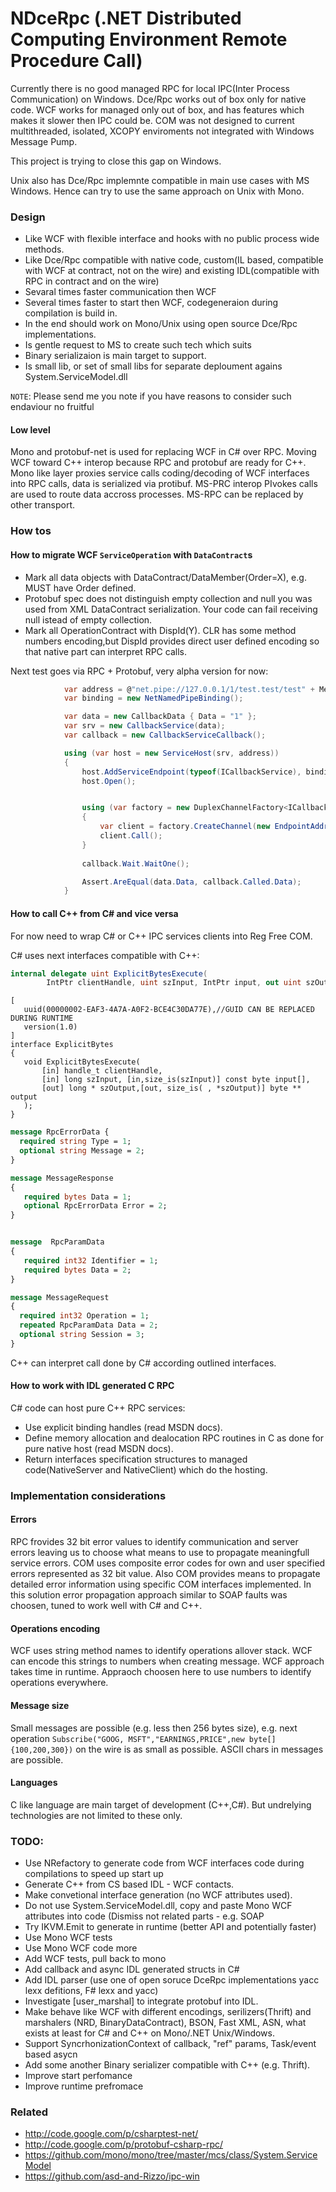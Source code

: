 NDceRpc (.NET Distributed Computing Environment Remote Procedure Call)
=======

Currently there is no good managed RPC for local IPC(Inter Process Communication) on Windows. Dce/Rpc works out of box only for native code. WCF works for managed only out of box, and has features which makes it slower then IPC could be. COM was not designed to current multithreaded, isolated, XCOPY enviroments not integrated with Windows Message Pump.

This project is trying to close this gap on Windows.

Unix also has Dce/Rpc implemnte compatible in main use cases with MS Windows. Hence can try to use the same approach on Unix with Mono.

### Design

* Like WCF with flexible interface and hooks with no public process wide methods.
* Like Dce/Rpc compatible with native code, custom(IL based, compatible with WCF at contract, not on the wire) and existing IDL(compatible with RPC in contract and on the wire)
* Sevaral times faster communication then WCF
* Several times faster to start then WCF, codegeneraion during compilation is build in.
* In the end should work on Mono/Unix using open source Dce/Rpc implementations.
* Is gentle request to MS to create such tech which suits 
* Binary serializaion is main target to support.
* Is small lib, or set of small libs for separate deploument agains System.ServiceModel.dll

`NOTE`: Please send me you note if you have reasons to consider such endaviour no fruitful

#### Low level
Mono and protobuf-net is used for replacing WCF in C# over RPC. Moving WCF toward C++ interop because RPC and protobuf are ready for C++. Mono like layer proxies service calls coding/decoding of WCF interfaces into RPC calls, data is serialized via protibuf.
MS-PRC interop PIvokes calls are used to route data accross processes. MS-RPC can be replaced by other transport.

### How tos

#### How to migrate WCF `ServiceOperation` with `DataContract`s

* Mark all data objects with DataContract/DataMember(Order=X), e.g. MUST have Order defined.
* Protobuf spec does not distinguish empty collection and null you was used from XML DataContract serialization. Your code can fail receiving null istead of empty collection.
* Mark all OperationContract with DispId(Y). CLR has some method numbers encoding,but DispId provides direct user defined encoding so that native part can interpret RPC calls.

Next test goes via RPC + Protobuf, very alpha version for now:

```csharp
            var address = @"net.pipe://127.0.0.1/1/test.test/test" + MethodBase.GetCurrentMethod().Name;
            var binding = new NetNamedPipeBinding();

            var data = new CallbackData { Data = "1" };
            var srv = new CallbackService(data);
            var callback = new CallbackServiceCallback();

            using (var host = new ServiceHost(srv, address))
            {
                host.AddServiceEndpoint(typeof(ICallbackService), binding, address);
                host.Open();


                using (var factory = new DuplexChannelFactory<ICallbackService>(new InstanceContext(callback), binding))
                {
                    var client = factory.CreateChannel(new EndpointAddress(address));
                    client.Call();
                }
          
                callback.Wait.WaitOne();

                Assert.AreEqual(data.Data, callback.Called.Data);
            }
```

#### How to call C++ from C# and vice versa
For now need to wrap C# or C++ IPC services clients into Reg Free COM.

C# uses next interfaces compatible with C++:
```csharp
internal delegate uint ExplicitBytesExecute(
        IntPtr clientHandle, uint szInput, IntPtr input, out uint szOutput, out IntPtr output); 
```

```idl
[
   uuid(00000002-EAF3-4A7A-A0F2-BCE4C30DA77E),//GUID CAN BE REPLACED DURING RUNTIME
   version(1.0)
]
interface ExplicitBytes
{
   void ExplicitBytesExecute(
	   [in] handle_t clientHandle,
	   [in] long szInput, [in,size_is(szInput)] const byte input[],
       [out] long * szOutput,[out, size_is( , *szOutput)] byte ** output
   );
}
```

```proto
message RpcErrorData {
  required string Type = 1;
  optional string Message = 2;
}

message MessageResponse
{
   required bytes Data = 1;
   optional RpcErrorData Error = 2;
}


message  RpcParamData
{ 
   required int32 Identifier = 1;
   required bytes Data = 2;
}

message MessageRequest
{
  required int32 Operation = 1;
  repeated RpcParamData Data = 2;
  optional string Session = 3;
}
```
C++ can interpret call done by C# according outlined interfaces.

#### How to work with IDL generated C RPC

C# code can host pure C++ RPC services:

* Use explicit binding handles (read MSDN docs).
* Define memory allocation and dealocation RPC routines in C as done for pure native host (read MSDN docs).
* Return interfaces specification structures to managed code(NativeServer and NativeClient) which do the hosting.


### Implementation considerations

#### Errors
RPC frovides 32 bit error values to identify communication and server errors leaving us to choose what means to use to propagate meaningfull service errors.
COM uses composite error codes for own and user specified errors represented as 32 bit value. Also COM provides means to propagate detailed error information using specific COM interfaces implemented.
In this solution error propagation approach similar to SOAP faults was choosen, tuned to work well with C# and C++.


#### Operations encoding
WCF uses string method names to identify operations allover stack. WCF can encode this strings to numbers when creating message. WCF approach takes time in runtime. Appraoch choosen here to use numbers to identify operations everywhere.

#### Message size
Small messages are possible (e.g. less then 256 bytes size), e.g. next operation `Subscribe("GOOG, MSFT","EARNINGS,PRICE",new byte[]{100,200,300})` on the wire is as small as possible. ASCII chars in messages are possible.

#### Languages
C like language are main target of development (C++,C#). But undrelying technologies are not limited to these only.

### TODO:
* Use NRefactory to generate code from WCF interfaces code during compilations to speed up start up
* Generate C++ from CS based IDL - WCF contacts.
* Make convetional interface generation (no WCF attributes used).
* Do not use System.ServiceModel.dll, copy and paste Mono WCF attributes into code (Dismiss not related parts - e.g. SOAP
* Try IKVM.Emit to generate in runtime (better API and potentially faster) 
* Use Mono WCF tests
* Use Mono WCF code more
* Add WCF tests, pull back to mono
* Add callback and async IDL generated structs in C#
* Add IDL parser (use one of open soruce DceRpc implementations yacc lexx defitions, F# lexx and yacc)
* Investigate [user_marshal] to integrate protobuf into IDL.
* Make behave like WCF with different encodings, serilizers(Thrift) and marshalers (NRD, BinaryDataContract), BSON, Fast XML, ASN, what exists at least for C# and C++ on Mono/.NET Unix/Windows.
* Support SyncrhonizationContext of callback, "ref" params, Task/event based asycn
* Add some another Binary serializer compatible with C++ (e.g. Thrift).
* Improve start perfomance
* Improve runtime prefromace

### Related

* http://code.google.com/p/csharptest-net/
* http://code.google.com/p/protobuf-csharp-rpc/
* https://github.com/mono/mono/tree/master/mcs/class/System.ServiceModel
* https://github.com/asd-and-Rizzo/ipc-win